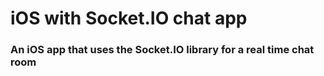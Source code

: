 # iOS with Socket.IO chat app

### An iOS app that uses the Socket.IO library for a real time chat room
